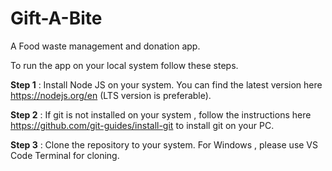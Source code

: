 # Gift-A-Bite
A Food waste management and donation app.

To run the app on your local system follow these steps.

**Step 1** : Install Node JS on your system. You can find the latest version here https://nodejs.org/en (LTS version is preferable).

**Step 2** : If git is not installed on your system , follow the instructions here https://github.com/git-guides/install-git to install git on your PC.

**Step 3** : Clone the repository to your system. For Windows , please use VS Code Terminal for cloning.
